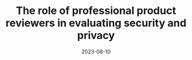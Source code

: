 ---
title: "The role of professional product reviewers in evaluating security and privacy"
date: 2023-08-10
venue: USENIX '23
venueFullName: USENIX Security Symposium
submitStatus:
authors: Wentao Guo, Jason Walter, and Michelle L. Mazurek
pdf:
html: https://www.usenix.org/conference/usenixsecurity23/presentation/guo-wentao
reflection:
talk:
slides: "/publications/product-reviewers/Guo 2023 The Role of Professional Product Reviewers in Evaluating Security and Privacy.pdf"
code:
demo:
tags:
- "topic: professionals"
---